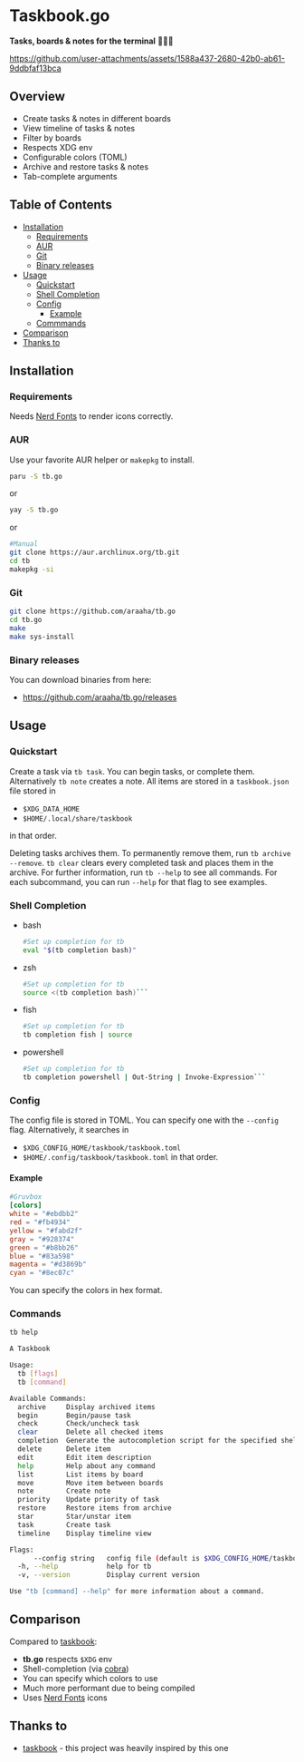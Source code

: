 # Taskbook.go
**Tasks, boards & notes for the terminal** 🚀🚀🚀

https://github.com/user-attachments/assets/1588a437-2680-42b0-ab61-9ddbfaf13bca

## Overview

* Create tasks & notes in different boards
* View timeline of tasks & notes
* Filter by boards
* Respects XDG env
* Configurable colors (TOML)
* Archive and restore tasks & notes
* Tab-complete arguments

## Table of Contents
* [Installation](#Installation)
    * [Requirements](#Requirements)
    * [AUR](#AUR)
    * [Git](#Git)
    * [Binary releases](#Binary-releases)
* [Usage](#Usage)
    * [Quickstart](#Quickstart)
    * [Shell Completion](#Shell-completion)
    * [Config](#Config)
        * [Example](#Example)
    * [Commmands](#Commands)
* [Comparison](#Comparison)
* [Thanks to](#Thanks-to)

## Installation
### Requirements
Needs [Nerd Fonts](https://github.com/ryanoasis/nerd-fonts) to render icons correctly.
### AUR
Use your favorite AUR helper or `makepkg` to install.
```sh
paru -S tb.go
```
or
```sh
yay -S tb.go
```
or
```sh
#Manual
git clone https://aur.archlinux.org/tb.git
cd tb
makepkg -si
```
### Git
```sh
git clone https://github.com/araaha/tb.go
cd tb.go
make
make sys-install
```
### Binary releases
You can download binaries from here:
* https://github.com/araaha/tb.go/releases

## Usage
### Quickstart
Create a task via `tb task`. You can begin tasks, or complete them. Alternatively `tb note` creates a note. All items are stored in a `taskbook.json` file stored in
* `$XDG_DATA_HOME`
* `$HOME/.local/share/taskbook`

in that order.

Deleting tasks archives them. To permanently remove them, run `tb archive --remove`. `tb clear` clears every completed task and places them in the archive. For further information, run `tb --help` to see all commands. For each subcommand, you can run `--help` for that flag to see examples.

### Shell Completion
* bash
  ```sh
  #Set up completion for tb
  eval "$(tb completion bash)"
  ```
* zsh
  ```sh
  #Set up completion for tb
  source <(tb completion bash)```
* fish
  ```sh
  #Set up completion for tb
  tb completion fish | source
  ```
* powershell
  ```sh
  #Set up completion for tb
  tb completion powershell | Out-String | Invoke-Expression```

### Config
The config file is stored in TOML. You can specify one with the `--config` flag. Alternatively, it searches in
* `$XDG_CONFIG_HOME/taskbook/taskbook.toml`
* `$HOME/.config/taskbook/taskbook.toml`
in that order.

#### Example

```toml
#Gruvbox
[colors]
white = "#ebdbb2"
red = "#fb4934"
yellow = "#fabd2f"
gray = "#928374"
green = "#b8bb26"
blue = "#83a598"
magenta = "#d3869b"
cyan = "#8ec07c"
```

You can specify the colors in hex format.

### Commands
```sh
tb help

A Taskbook

Usage:
  tb [flags]
  tb [command]

Available Commands:
  archive     Display archived items
  begin       Begin/pause task
  check       Check/uncheck task
  clear       Delete all checked items
  completion  Generate the autocompletion script for the specified shell
  delete      Delete item
  edit        Edit item description
  help        Help about any command
  list        List items by board
  move        Move item between boards
  note        Create note
  priority    Update priority of task
  restore     Restore items from archive
  star        Star/unstar item
  task        Create task
  timeline    Display timeline view

Flags:
      --config string   config file (default is $XDG_CONFIG_HOME/taskbook/taskbook.toml)
  -h, --help            help for tb
  -v, --version         Display current version

Use "tb [command] --help" for more information about a command.
```


## Comparison
Compared to [taskbook](https://github.com/klaudiosinani/taskbook):

- **tb.go** respects `$XDG` env
- Shell-completion (via [cobra](https://github.com/spf13/cobra))
- You can specify which colors to use
- Much more performant due to being compiled
- Uses [Nerd Fonts](https://github.com/ryanoasis/nerd-fonts) icons

## Thanks to
* [taskbook](https://github.com/klaudiosinani/taskbook) - this project was heavily inspired by this one
